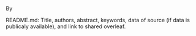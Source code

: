 
#

By 

README.md: Title, authors, abstract, keywords, data of source (if data is publicaly available), and link to shared overleaf.
